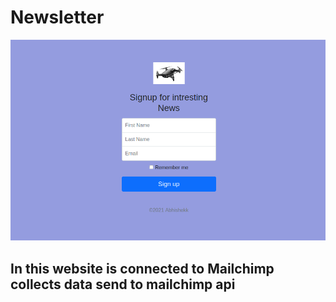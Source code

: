 # Newsletter
![Screenshot](image_prev.png)

## In this website is connected to Mailchimp collects data send to mailchimp api
